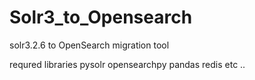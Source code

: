 # Solr3_to_Opensearch
solr3.2.6 to OpenSearch migration tool

requred libraries 
pysolr
opensearchpy
pandas
redis 
etc ..
